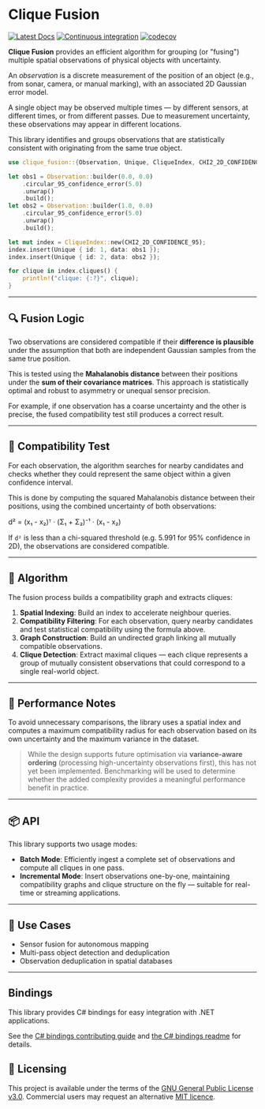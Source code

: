 # Clique Fusion

[![Latest Docs](https://docs.rs/clique-fusion/badge.svg)](https://docs.rs/clique-fusion/)
[![Continuous integration](https://github.com/danieleades/clique-fusion/actions/workflows/CI.yml/badge.svg)](https://github.com/danieleades/clique-fusion/actions/workflows/CI.yml)
[![codecov](https://codecov.io/gh/danieleades/clique-fusion/graph/badge.svg?token=4laxho1ik5)](https://codecov.io/gh/danieleades/clique-fusion)

**Clique Fusion** provides an efficient algorithm for grouping (or "fusing") multiple spatial observations of physical objects with uncertainty.

An *observation* is a discrete measurement of the position of an object (e.g., from sonar, camera, or manual marking), with an associated 2D Gaussian error model.

A single object may be observed multiple times — by different sensors, at different times, or from different passes. Due to measurement uncertainty, these observations may appear in different locations.

This library identifies and groups observations that are statistically consistent with originating from the same true object.

```rust
use clique_fusion::{Observation, Unique, CliqueIndex, CHI2_2D_CONFIDENCE_95};

let obs1 = Observation::builder(0.0, 0.0)
    .circular_95_confidence_error(5.0)
    .unwrap()
    .build();
let obs2 = Observation::builder(1.0, 0.0)
    .circular_95_confidence_error(5.0)
    .unwrap()
    .build();

let mut index = CliqueIndex::new(CHI2_2D_CONFIDENCE_95);
index.insert(Unique { id: 1, data: obs1 });
index.insert(Unique { id: 2, data: obs2 });

for clique in index.cliques() {
    println!("clique: {:?}", clique);
}
```

---

## 🔍 Fusion Logic

Two observations are considered compatible if their **difference is plausible** under the assumption that both are independent Gaussian samples from the same true position.

This is tested using the **Mahalanobis distance** between their positions under the **sum of their covariance matrices**. This approach is statistically optimal and robust to asymmetry or unequal sensor precision.

For example, if one observation has a coarse uncertainty and the other is precise, the fused compatibility test still produces a correct result.

---

## 🧠 Compatibility Test

For each observation, the algorithm searches for nearby candidates and checks whether they could represent the same object within a given confidence interval.

This is done by computing the squared Mahalanobis distance between their positions, using the combined uncertainty of both observations:

d² = (x₁ - x₂)ᵀ · (Σ₁ + Σ₂)⁻¹ · (x₁ - x₂)

If `d²` is less than a chi-squared threshold (e.g. 5.991 for 95% confidence in 2D), the observations are considered compatible.

---

## 🧮 Algorithm

The fusion process builds a compatibility graph and extracts cliques:

1. **Spatial Indexing**: Build an index to accelerate neighbour queries.
2. **Compatibility Filtering**: For each observation, query nearby candidates and test statistical compatibility using the formula above.
3. **Graph Construction**: Build an undirected graph linking all mutually compatible observations.
4. **Clique Detection**: Extract maximal cliques — each clique represents a group of mutually consistent observations that could correspond to a single real-world object.

---

## 🚀 Performance Notes

To avoid unnecessary comparisons, the library uses a spatial index and computes a maximum compatibility radius for each observation based on its own uncertainty and the maximum variance in the dataset.

> While the design supports future optimisation via **variance-aware ordering** (processing high-uncertainty observations first), this has not yet been implemented. Benchmarking will be used to determine whether the added complexity provides a meaningful performance benefit in practice.

---

## 📦 API

This library supports two usage modes:

- **Batch Mode**: Efficiently ingest a complete set of observations and compute all cliques in one pass.
- **Incremental Mode**: Insert observations one-by-one, maintaining compatibility graphs and clique structure on the fly — suitable for real-time or streaming applications.

---

## 📌 Use Cases

- Sensor fusion for autonomous mapping
- Multi-pass object detection and deduplication
- Observation deduplication in spatial databases

---

## Bindings

This library provides C# bindings for easy integration with .NET applications.

See the [C# bindings contributing guide](./csharp/CONTRIBUTING.md) and [the C# bindings readme](./csharp/src/CliqueFusion/README.md) for details.

## 📜 Licensing

This project is available under the terms of the [GNU General Public License v3.0](LICENSE). Commercial users may request an alternative [MIT licence](LICENSING.md).
